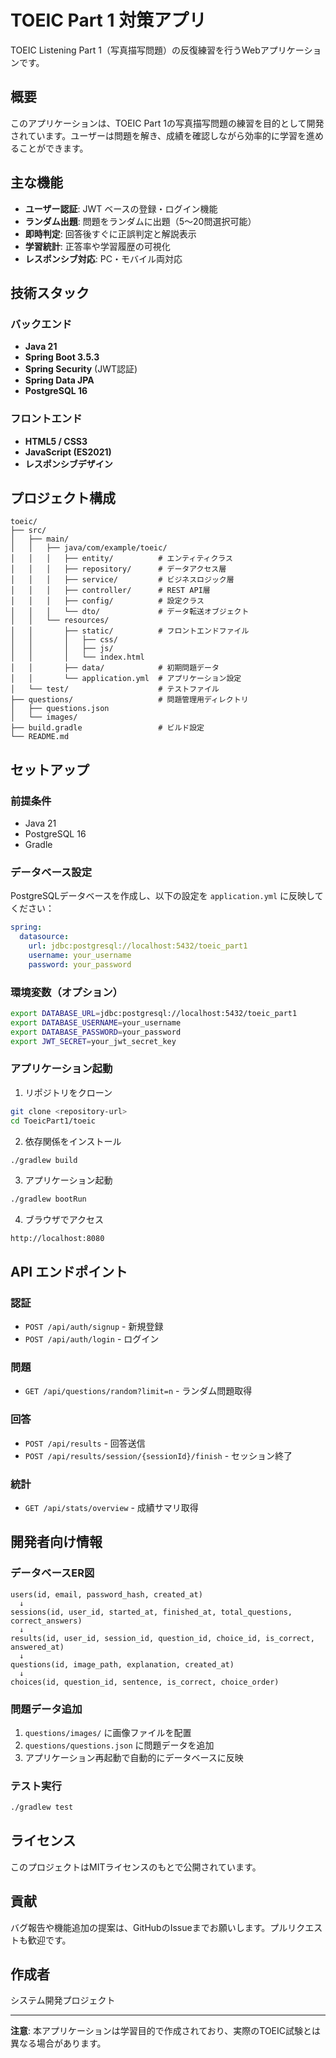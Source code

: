 # TOEIC Part 1 対策アプリ

TOEIC Listening Part 1（写真描写問題）の反復練習を行うWebアプリケーションです。

## 概要

このアプリケーションは、TOEIC Part 1の写真描写問題の練習を目的として開発されています。ユーザーは問題を解き、成績を確認しながら効率的に学習を進めることができます。

## 主な機能

- **ユーザー認証**: JWT ベースの登録・ログイン機能
- **ランダム出題**: 問題をランダムに出題（5〜20問選択可能）
- **即時判定**: 回答後すぐに正誤判定と解説表示
- **学習統計**: 正答率や学習履歴の可視化
- **レスポンシブ対応**: PC・モバイル両対応

## 技術スタック

### バックエンド
- **Java 21**
- **Spring Boot 3.5.3**
- **Spring Security** (JWT認証)
- **Spring Data JPA**
- **PostgreSQL 16**

### フロントエンド
- **HTML5 / CSS3**
- **JavaScript (ES2021)**
- **レスポンシブデザイン**

## プロジェクト構成

```
toeic/
├── src/
│   ├── main/
│   │   ├── java/com/example/toeic/
│   │   │   ├── entity/          # エンティティクラス
│   │   │   ├── repository/      # データアクセス層
│   │   │   ├── service/         # ビジネスロジック層
│   │   │   ├── controller/      # REST API層
│   │   │   ├── config/          # 設定クラス
│   │   │   └── dto/             # データ転送オブジェクト
│   │   └── resources/
│   │       ├── static/          # フロントエンドファイル
│   │       │   ├── css/
│   │       │   ├── js/
│   │       │   └── index.html
│   │       ├── data/            # 初期問題データ
│   │       └── application.yml  # アプリケーション設定
│   └── test/                    # テストファイル
├── questions/                   # 問題管理用ディレクトリ
│   ├── questions.json
│   └── images/
├── build.gradle                 # ビルド設定
└── README.md
```

## セットアップ

### 前提条件
- Java 21
- PostgreSQL 16
- Gradle

### データベース設定

PostgreSQLデータベースを作成し、以下の設定を `application.yml` に反映してください：

```yaml
spring:
  datasource:
    url: jdbc:postgresql://localhost:5432/toeic_part1
    username: your_username
    password: your_password
```

### 環境変数（オプション）
```bash
export DATABASE_URL=jdbc:postgresql://localhost:5432/toeic_part1
export DATABASE_USERNAME=your_username
export DATABASE_PASSWORD=your_password
export JWT_SECRET=your_jwt_secret_key
```

### アプリケーション起動

1. リポジトリをクローン
```bash
git clone <repository-url>
cd ToeicPart1/toeic
```

2. 依存関係をインストール
```bash
./gradlew build
```

3. アプリケーション起動
```bash
./gradlew bootRun
```

4. ブラウザでアクセス
```
http://localhost:8080
```

## API エンドポイント

### 認証
- `POST /api/auth/signup` - 新規登録
- `POST /api/auth/login` - ログイン

### 問題
- `GET /api/questions/random?limit=n` - ランダム問題取得

### 回答
- `POST /api/results` - 回答送信
- `POST /api/results/session/{sessionId}/finish` - セッション終了

### 統計
- `GET /api/stats/overview` - 成績サマリ取得

## 開発者向け情報

### データベースER図
```
users(id, email, password_hash, created_at)
  ↓
sessions(id, user_id, started_at, finished_at, total_questions, correct_answers)
  ↓
results(id, user_id, session_id, question_id, choice_id, is_correct, answered_at)
  ↓
questions(id, image_path, explanation, created_at)
  ↓
choices(id, question_id, sentence, is_correct, choice_order)
```

### 問題データ追加

1. `questions/images/` に画像ファイルを配置
2. `questions/questions.json` に問題データを追加
3. アプリケーション再起動で自動的にデータベースに反映

### テスト実行
```bash
./gradlew test
```

## ライセンス

このプロジェクトはMITライセンスのもとで公開されています。

## 貢献

バグ報告や機能追加の提案は、GitHubのIssueまでお願いします。プルリクエストも歓迎です。

## 作成者

システム開発プロジェクト

---

**注意**: 本アプリケーションは学習目的で作成されており、実際のTOEIC試験とは異なる場合があります。 